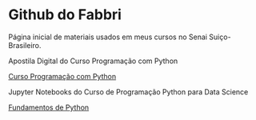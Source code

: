 # Github do Fabbri

Página inicial de materiais usados em meus cursos no Senai Suiço-Brasileiro.

Apostila Digital do Curso Programação com Python

[Curso Programação com Python](https://inky-sprint-8c0.notion.site/Programa-o-Python-60-horas-21060ee6cf7680a6baebc6cb3d90e1a3)

Jupyter Notebooks do Curso de Programação Python para Data Science

[Fundamentos de Python](https://colab.research.google.com/drive/1BCexV6vgqJr5Vc9by-O7ZC4xa1rYlGxX?usp=sharing)

